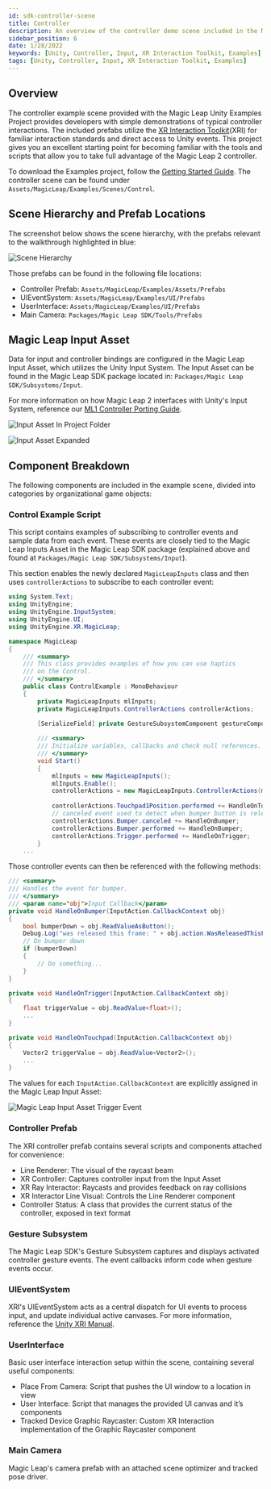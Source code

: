 ```yaml
---
id: sdk-controller-scene
title: Controller
description: An overview of the controller demo scene included in the Magic Leap 2 Examples Project, which uses Unity's XR Interaction Toolkit.
sidebar_position: 6
date: 1/28/2022
keywords: [Unity, Controller, Input, XR Interaction Toolkit, Examples]
tags: [Unity, Controller, Input, XR Interaction Toolkit, Examples]
---
```



## Overview

The controller example scene provided with the Magic Leap Unity Examples Project provides developers with simple demonstrations of typical controller interactions. The included prefabs utilize the [XR Interaction Toolkit](https://docs.unity3d.com/Packages/com.unity.xr.interaction.toolkit@1.0/manual/index.html)(XRI) for familiar interaction standards and direct access to Unity events. This project gives you an excellent starting point for becoming familiar with the tools and scripts that allow you to take full advantage of the Magic Leap 2 controller.

To download the Examples project, follow the [Getting Started Guide](/versioned_docs/version-22-Mar-2023/guides/unity/getting-started/unity-getting-started.md). The controller scene can be found under `Assets/MagicLeap/Examples/Scenes/Control`.

## Scene Hierarchy and Prefab Locations

The screenshot below shows the scene hierarchy, with the prefabs relevant to the walkthrough highlighted in blue:

![Scene Hierarchy](/img/unity/input/controller/xri-example-walkthrough/sceneHierarchy.png)

Those prefabs can be found in the following file locations:

- Controller Prefab: `Assets/MagicLeap/Examples/Assets/Prefabs`
- UIEventSystem: `Assets/MagicLeap/Examples/UI/Prefabs`
- UserInterface: `Assets/MagicLeap/Examples/UI/Prefabs`
- Main Camera: `Packages/Magic Leap SDK/Tools/Prefabs`

## Magic Leap Input Asset

Data for input and controller bindings are configured in the Magic Leap Input Asset, which utilizes the Unity Input System. The Input Asset can be found in the Magic Leap SDK package located in: `Packages/Magic Leap SDK/Subsystems/Input`.

For more information on how Magic Leap 2 interfaces with Unity's Input System, reference our [ML1 Controller Porting Guide](/versioned_docs/version-22-Mar-2023/guides/unity/input/controller/controller-porting-guide.md).

![Input Asset In Project Folder](/img/unity/input/controller/xri-example-walkthrough/inputAsset2.png)

![Input Asset Expanded](/img/unity/input/controller/xri-example-walkthrough/inputAsset3.png)

## Component Breakdown

The following components are included in the example scene, divided into categories by organizational game objects:

### Control Example Script

This script contains examples of subscribing to controller events and sample data from each event. These events are closely tied to the Magic Leap Inputs Asset in the Magic Leap SDK package (explained above and found at `Packages/Magic Leap SDK/Subsystems/Input`).

This section enables the newly declared `MagicLeapInputs` class and then uses `controllerActions` to subscribe to each controller event:

```csharp showLineNumbers
using System.Text;
using UnityEngine;
using UnityEngine.InputSystem;
using UnityEngine.UI;
using UnityEngine.XR.MagicLeap;

namespace MagicLeap
{
    /// <summary>
    /// This class provides examples of how you can use haptics
    /// on the Control.
    /// </summary>
    public class ControlExample : MonoBehaviour
    {
        private MagicLeapInputs mlInputs;
        private MagicLeapInputs.ControllerActions controllerActions;

        [SerializeField] private GestureSubsystemComponent gestureComponent;
        
        /// <summary>
        /// Initialize variables, callbacks and check null references.
        /// </summary>
        void Start()
        {
            mlInputs = new MagicLeapInputs();
            mlInputs.Enable();
            controllerActions = new MagicLeapInputs.ControllerActions(mlInputs);
            
            controllerActions.Touchpad1Position.performed += HandleOnTouchpad;
            // canceled event used to detect when bumper button is released
            controllerActions.Bumper.canceled += HandleOnBumper;
            controllerActions.Bumper.performed += HandleOnBumper;
            controllerActions.Trigger.performed += HandleOnTrigger;
        }
    ...
```

Those controller events can then be referenced with the following methods:

```csharp
/// <summary>
/// Handles the event for bumper.
/// </summary>
/// <param name="obj">Input Callback</param>
private void HandleOnBumper(InputAction.CallbackContext obj)
{
    bool bumperDown = obj.ReadValueAsButton();
    Debug.Log("was released this frame: " + obj.action.WasReleasedThisFrame());
    // On bumper down
    if (bumperDown)
    {
        // Do something...
    }
}

private void HandleOnTrigger(InputAction.CallbackContext obj)
{
    float triggerValue = obj.ReadValue<float>();
    ...
}

private void HandleOnTouchpad(InputAction.CallbackContext obj)
{
    Vector2 triggerValue = obj.ReadValue<Vector2>();
    ...
}
```

The values for each `InputAction.CallbackContext` are explicitly assigned in the Magic Leap Input Asset:

![Magic Leap Input Asset Trigger Event](/img/unity/input/controller/xri-example-walkthrough/inputAsset.png)

### Controller Prefab

The XRI controller prefab contains several scripts and components attached for convenience:

- Line Renderer: The visual of the raycast beam 
- XR Controller: Captures controller input from the Input Asset
- XR Ray Interactor: Raycasts and provides feedback on ray collisions
- XR Interactor Line Visual: Controls the Line Renderer component
- Controller Status: A class that provides the current status of the controller, exposed in text format

### Gesture Subsystem

The Magic Leap SDK's Gesture Subsystem captures and displays activated controller gesture events. The event callbacks inform code when gesture events occur.

### UIEventSystem

XRI's UIEventSystem acts as a central dispatch for UI events to process input, and update individual active canvases. For more information, reference the [Unity XRI Manual](https://docs.unity3d.com/Packages/com.unity.xr.interaction.toolkit@1.0/manual/index.html).

### UserInterface

Basic user interface interaction setup within the scene, containing several useful components:

- Place From Camera: Script that pushes the UI window to a location in view
- User Interface: Script that manages the provided UI canvas and it’s components
- Tracked Device Graphic Raycaster: Custom XR Interaction implementation of the Graphic Raycaster component

### Main Camera

Magic Leap's camera prefab with an attached scene optimizer and tracked pose driver.

